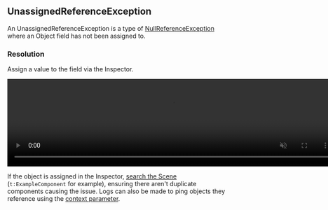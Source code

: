 ## UnassignedReferenceException

An UnassignedReferenceException is a type of [NullReferenceException](NullReferenceException.md) where an Object field has not been assigned to.

### Resolution
Assign a value to the field via the Inspector.

<video width="750" height="200" autoplay loop muted controls><source type="video/webm" src="https://unity.huh.how/Video/inspector-references.webm"></video>

If the object is assigned in the Inspector, [search the Scene](../Scene%20View/Searching.md) (`t:ExampleComponent` for example), ensuring there aren't duplicate components causing the issue.
Logs can also be made to ping objects they reference using the [context parameter](../Debugging/Logging/How-to.md).
